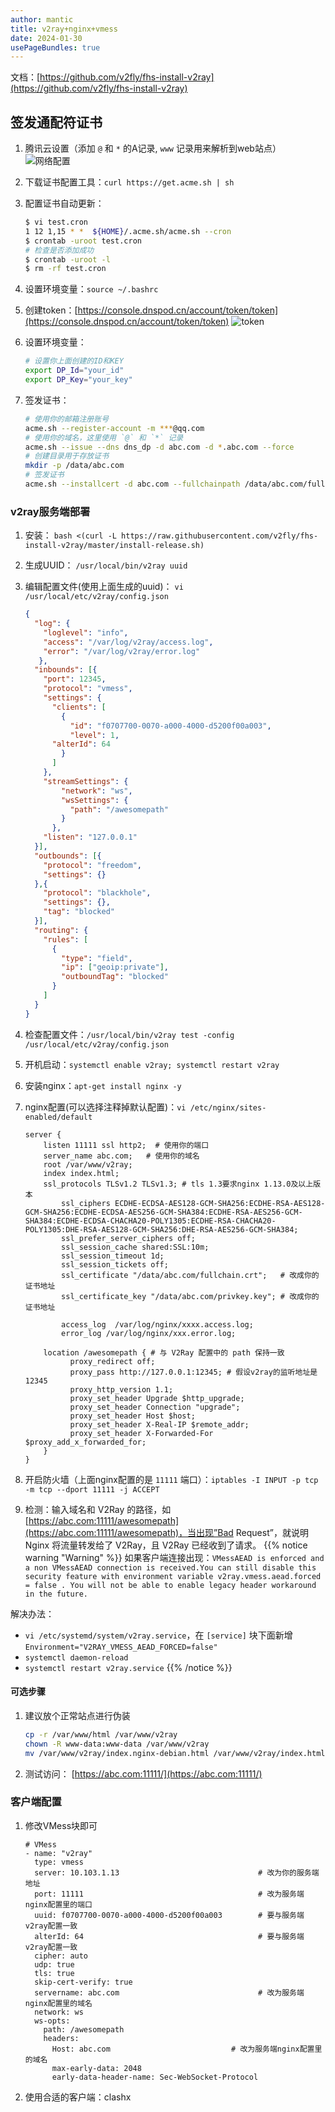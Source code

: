 ```yaml
---
author: mantic
title: v2ray+nginx+vmess
date: 2024-01-30
usePageBundles: true
---
```


文档：[https://github.com/v2fly/fhs-install-v2ray](https://github.com/v2fly/fhs-install-v2ray)

## 签发通配符证书

1. 腾讯云设置（添加 `@` 和 `*` 的A记录, `www` 记录用来解析到web站点）
    ![网络配置](./images/2024-01-30_21-51.png " ")
2. 下载证书配置工具：`curl https://get.acme.sh | sh`
3. 配置证书自动更新：

    ```bash
    $ vi test.cron
    1 12 1,15 * *  ${HOME}/.acme.sh/acme.sh --cron
    $ crontab -uroot test.cron
    # 检查是否添加成功
    $ crontab -uroot -l
    $ rm -rf test.cron
    ```

4. 设置环境变量：`source ~/.bashrc`
5. 创建token：[https://console.dnspod.cn/account/token/token](https://console.dnspod.cn/account/token/token)
![token](./images/2024-01-29_21-10.png " ")
6. 设置环境变量：
    ```bash
    # 设置你上面创建的ID和KEY
    export DP_Id="your_id"
    export DP_Key="your_key"
    ```
7. 签发证书：
    ```bash
    # 使用你的邮箱注册账号
    acme.sh --register-account -m ***@qq.com
    # 使用你的域名，这里使用 `@` 和 `*` 记录
    acme.sh --issue --dns dns_dp -d abc.com -d *.abc.com --force
    # 创建目录用于存放证书
    mkdir -p /data/abc.com
    # 签发证书
    acme.sh --installcert -d abc.com --fullchainpath /data/abc.com/fullchain.pem --keypath /data/abc.com/privkey.pem --cert-file /data/abc.com/cert.pem --ecc --force
    ```

### v2ray服务端部署

1. 安装： `bash <(curl -L https://raw.githubusercontent.com/v2fly/fhs-install-v2ray/master/install-release.sh)`
2. 生成UUID： `/usr/local/bin/v2ray uuid`
3. 编辑配置文件(使用上面生成的uuid)： `vi /usr/local/etc/v2ray/config.json`

    ```json
    {
      "log": {
        "loglevel": "info",
        "access": "/var/log/v2ray/access.log",
        "error": "/var/log/v2ray/error.log"
       },
      "inbounds": [{
        "port": 12345,
        "protocol": "vmess",
        "settings": {
          "clients": [
            {
              "id": "f0707700-0070-a000-4000-d5200f00a003",
              "level": 1,
    	  "alterId": 64
            }
          ]
        },
        "streamSettings": {
            "network": "ws",
            "wsSettings": {
              "path": "/awesomepath"
            }
          },
        "listen": "127.0.0.1"
      }],
      "outbounds": [{
        "protocol": "freedom",
        "settings": {}
      },{
        "protocol": "blackhole",
        "settings": {},
        "tag": "blocked"
      }],
      "routing": {
        "rules": [
          {
            "type": "field",
            "ip": ["geoip:private"],
            "outboundTag": "blocked"
          }
        ]
      }
    }
    ```

4. 检查配置文件：`/usr/local/bin/v2ray test -config /usr/local/etc/v2ray/config.json`
5. 开机启动：`systemctl enable v2ray; systemctl restart v2ray`
6. 安装nginx：`apt-get install nginx -y`
7. nginx配置(可以选择注释掉默认配置)：`vi /etc/nginx/sites-enabled/default `
    ```nginx
    server {
    	listen 11111 ssl http2;  # 使用你的端口
    	server_name abc.com;   # 使用你的域名
    	root /var/www/v2ray;
    	index index.html;
    	ssl_protocols TLSv1.2 TLSv1.3; # tls 1.3要求nginx 1.13.0及以上版本
            ssl_ciphers ECDHE-ECDSA-AES128-GCM-SHA256:ECDHE-RSA-AES128-GCM-SHA256:ECDHE-ECDSA-AES256-GCM-SHA384:ECDHE-RSA-AES256-GCM-SHA384:ECDHE-ECDSA-CHACHA20-POLY1305:ECDHE-RSA-CHACHA20-POLY1305:DHE-RSA-AES128-GCM-SHA256:DHE-RSA-AES256-GCM-SHA384;
            ssl_prefer_server_ciphers off;
            ssl_session_cache shared:SSL:10m;
            ssl_session_timeout 1d;
            ssl_session_tickets off;
            ssl_certificate "/data/abc.com/fullchain.crt";   # 改成你的证书地址
            ssl_certificate_key "/data/abc.com/privkey.key"; # 改成你的证书地址

            access_log  /var/log/nginx/xxxx.access.log;
            error_log /var/log/nginx/xxx.error.log;

    	location /awesomepath { # 与 V2Ray 配置中的 path 保持一致
      	      proxy_redirect off;
      	      proxy_pass http://127.0.0.1:12345; # 假设v2ray的监听地址是12345
      	      proxy_http_version 1.1;
      	      proxy_set_header Upgrade $http_upgrade;
      	      proxy_set_header Connection "upgrade";
      	      proxy_set_header Host $host;
      	      proxy_set_header X-Real-IP $remote_addr;
      	      proxy_set_header X-Forwarded-For $proxy_add_x_forwarded_for;
      	}
    }
    ```
7. 开启防火墙（上面nginx配置的是 `11111` 端口）：`iptables -I INPUT -p tcp -m tcp --dport 11111 -j ACCEPT`
8. 检测：输入域名和 V2Ray 的路径，如 [https://abc.com:11111/awesomepath](https://abc.com:11111/awesomepath)，当出现”Bad Request”，就说明 Nginx 将流量转发给了 V2Ray，且 V2Ray 已经收到了请求。
{{% notice warning "Warning" %}}
如果客户端连接出现：`VMessAEAD is enforced and a non VMessAEAD connection is received.You can still disable this security feature with environment variable v2ray.vmess.aead.forced = false . You will not be able to enable legacy header workaround in the future.`

解决办法：
- `vi /etc/systemd/system/v2ray.service`，在 `[service]` 块下面新增 `Environment="V2RAY_VMESS_AEAD_FORCED=false"`
- `systemctl daemon-reload`
- `systemctl restart v2ray.service`
{{% /notice %}}

#### 可选步骤

1. 建议放个正常站点进行伪装
    ```bash
    cp -r /var/www/html /var/www/v2ray
    chown -R www-data:www-data /var/www/v2ray
    mv /var/www/v2ray/index.nginx-debian.html /var/www/v2ray/index.html

    ```
2. 测试访问： [https://abc.com:11111/](https://abc.com:11111/)

### 客户端配置

1. 修改VMess块即可
    ```
    # VMess
    - name: "v2ray"
      type: vmess
      server: 10.103.1.13                               # 改为你的服务端地址
      port: 11111                                       # 改为服务端nginx配置里的端口
      uuid: f0707700-0070-a000-4000-d5200f00a003        # 要与服务端v2ray配置一致
      alterId: 64                                       # 要与服务端v2ray配置一致
      cipher: auto
      udp: true
      tls: true
      skip-cert-verify: true
      servername: abc.com                               # 改为服务端nginx配置里的域名
      network: ws
      ws-opts:
        path: /awesomepath
        headers:
          Host: abc.com                           # 改为服务端nginx配置里的域名
          max-early-data: 2048
          early-data-header-name: Sec-WebSocket-Protocol
    ```
2. 使用合适的客户端：clashx

